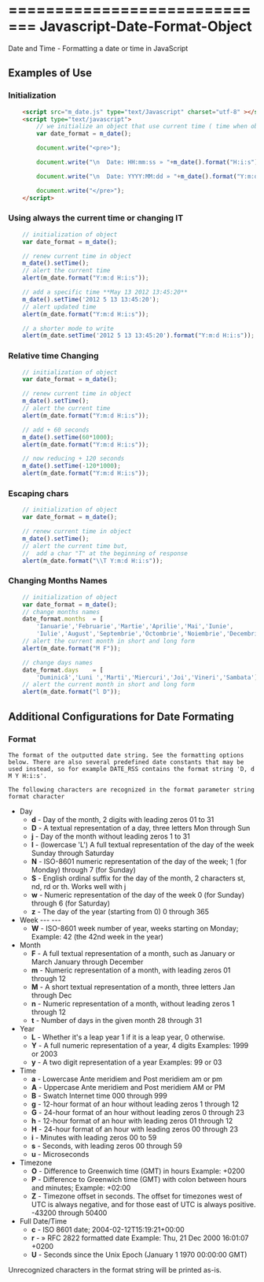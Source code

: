 =============================
Javascript-Date-Format-Object
=============================

Date and Time - Formatting a date or time in JavaScript

Examples of Use
---------------

### Initialization

```html
	<script src="m_date.js" type="text/Javascript" charset="utf-8" ></script>
	<script type="text/javascript">
		// we initialize an object that use current time ( time when object m_date was created )
		var date_format	= m_date();

		document.write("<pre>");

		document.write("\n	Date: HH:mm:ss » "+m_date().format("H:i:s"));

		document.write("\n	Date: YYYY:MM:dd » "+m_date().format("Y:m:d"));

		document.write("</pre>");
	</script>
```

### Using always the current time or changing IT

```js
	// initialization of object
	var date_format	= m_date();

	// renew current time in object
	m_date().setTime();
	// alert the current time
	alert(m_date.format("Y:m:d H:i:s"));

	// add a specific time **May 13 2012 13:45:20**
	m_date().setTime('2012 5 13 13:45:20');
	// alert updated time
	alert(m_date.format("Y:m:d H:i:s"));

	// a shorter mode to write
	alert(m_date.setTime('2012 5 13 13:45:20').format("Y:m:d H:i:s"));
```

### Relative time Changing

```js
	// initialization of object
	var date_format	= m_date();

	// renew current time in object
	m_date().setTime();
	// alert the current time
	alert(m_date.format("Y:m:d H:i:s"));

	// add + 60 seconds
	m_date().setTime(60*1000);
	alert(m_date.format("Y:m:d H:i:s"));

	// now reducing + 120 seconds
	m_date().setTime(-120*1000);
	alert(m_date.format("Y:m:d H:i:s"));
```

### Escaping chars

```js
	// initialization of object
	var date_format	= m_date();

	// renew current time in object
	m_date().setTime();
	// alert the current time but,
	//	add a char "T" at the beginning of response
	alert(m_date.format("\\T Y:m:d H:i:s"));

```

### Changing Months Names

```js
	// initialization of object
	var date_format	= m_date();
	// change months names
	date_format.months	= [
		'Ianuarie','Februarie','Martie','Aprilie','Mai','Iunie',
		'Iulie','August','Septembrie','Octombrie','Noiembrie','Decembrie'];
	// alert the current month in short and long form
	alert(m_date.format("M F"));

	// change days names
	date_format.days	= [
		'Duminică','Luni ','Marti','Miercuri','Joi','Vineri','Sambata'];
	// alert the current month in short and long form
	alert(m_date.format("l D"));

```

Additional Configurations for Date Formating
--------------------------------------------

### Format

`The format of the outputted date string. See the formatting options below. There are also several predefined date constants that may be used instead, so for example DATE_RSS contains the format string 'D, d M Y H:i:s'.`

``The following characters are recognized in the format parameter string format character``
+ Day
	* **d** -	Day of the month, 2 digits with leading zeros 	01 to 31
	* **D** -	A textual representation of a day, three letters 	Mon through Sun
	* **j** -	Day of the month without leading zeros 	1 to 31
	* **l** -	(lowercase 'L') 	A full textual representation of the day of the week 	Sunday through Saturday
	* **N** -	ISO-8601 numeric representation of the day of the week;	1 (for Monday) through 7 (for Sunday)
	* **S** -	English ordinal suffix for the day of the month, 2 characters 	st, nd, rd or th. Works well with j
	* **w** -	Numeric representation of the day of the week 	0 (for Sunday) through 6 (for Saturday)
	* **z** -	The day of the year (starting from 0) 	0 through 365 
+ Week 	--- 	---
	* **W** -	ISO-8601 week number of year, weeks starting on Monday; 	Example: 42 (the 42nd week in the year)
+ Month
	* **F** -	A full textual representation of a month, such as January or March 	January through December
	* **m** -	Numeric representation of a month, with leading zeros 	01 through 12
	* **M** -	A short textual representation of a month, three letters 	Jan through Dec
	* **n** -	Numeric representation of a month, without leading zeros 	1 through 12
	* **t** -	Number of days in the given month 	28 through 31
+ Year
	* **L** -	Whether it's a leap year 	1 if it is a leap year, 0 otherwise.
	* **Y** -	A full numeric representation of a year, 4 digits 	Examples: 1999 or 2003
	* **y** -	A two digit representation of a year 	Examples: 99 or 03
+ Time
	* **a** -	Lowercase Ante meridiem and Post meridiem 	am or pm
	* **A** -	Uppercase Ante meridiem and Post meridiem 	AM or PM
	* **B** -	Swatch Internet time 	000 through 999
	* **g** -	12-hour format of an hour without leading zeros 	1 through 12
	* **G** -	24-hour format of an hour without leading zeros 	0 through 23
	* **h** -	12-hour format of an hour with leading zeros 	01 through 12
	* **H** -	24-hour format of an hour with leading zeros 	00 through 23
	* **i** -	Minutes with leading zeros 	00 to 59
	* **s** -	Seconds, with leading zeros 	00 through 59
	* **u** -	Microseconds
+ Timezone
	* **O** -	Difference to Greenwich time (GMT) in hours 	Example: +0200
	* **P** -	Difference to Greenwich time (GMT) with colon between hours and minutes; 	Example: +02:00
	* **Z** -	Timezone offset in seconds. The offset for timezones west of UTC is always negative, and for those east of UTC is always positive. 	-43200 through 50400
+ Full Date/Time
	* **c** -	ISO 8601 date; 	2004-02-12T15:19:21+00:00
	* **r** -	» RFC 2822 formatted date 	Example: Thu, 21 Dec 2000 16:01:07 +0200
	* **U** -	Seconds since the Unix Epoch (January 1 1970 00:00:00 GMT)

Unrecognized characters in the format string will be printed as-is.



